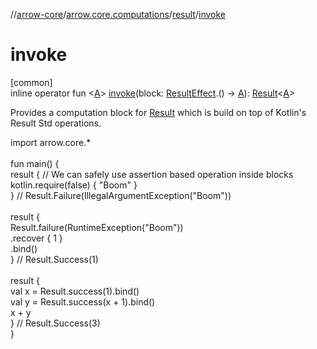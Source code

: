 //[arrow-core](../../../index.md)/[arrow.core.computations](../index.md)/[result](index.md)/[invoke](invoke.md)

# invoke

[common]\
inline operator fun &lt;[A](invoke.md)&gt; [invoke](invoke.md)(block: [ResultEffect](../-result-effect/index.md).() -&gt; [A](invoke.md)): [Result](https://kotlinlang.org/api/latest/jvm/stdlib/kotlin/-result/index.html)&lt;[A](invoke.md)&gt;

Provides a computation block for [Result](https://kotlinlang.org/api/latest/jvm/stdlib/kotlin/-result/index.html) which is build on top of Kotlin's Result Std operations.

import arrow.core.*\
\
fun main() {\
  result { // We can safely use assertion based operation inside blocks\
    kotlin.require(false) { "Boom" }\
  } // Result.Failure(IllegalArgumentException("Boom"))\
\
  result {\
    Result.failure(RuntimeException("Boom"))\
      .recover { 1 }\
      .bind()\
  } // Result.Success(1)\
\
  result {\
    val x = Result.success(1).bind()\
    val y = Result.success(x + 1).bind()\
    x + y\
  } // Result.Success(3)\
}<!--- KNIT example-result-computations-01.kt -->
